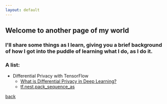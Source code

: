 ```yaml
---
layout: default
---
```


## Welcome to another page of my world

### I'll share some things as I learn, giving you a brief background of how I got into the puddle of learning what I do, as I do it.

### A list:

- Differential Privacy with TensorFlow
  - [What is Differential Privacy in Deep Learning?](./dp_dl.html)
  - [tf.nest.pack_sequence_as](./tf-flatten-pack_sequence.html)

[back](./)
